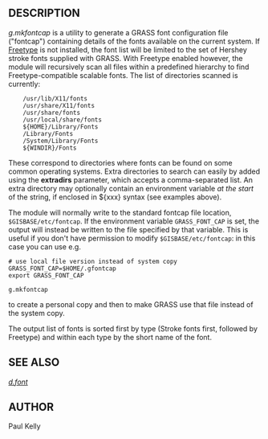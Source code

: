 ## DESCRIPTION

*g.mkfontcap* is a utility to generate a GRASS font configuration file
("fontcap") containing details of the fonts available on the current
system. If [Freetype](https://freetype.org/) is not installed, the font
list will be limited to the set of Hershey stroke fonts supplied with
GRASS. With Freetype enabled however, the module will recursively scan
all files within a predefined hierarchy to find Freetype-compatible
scalable fonts. The list of directories scanned is currently:

```shell
    /usr/lib/X11/fonts
    /usr/share/X11/fonts
    /usr/share/fonts
    /usr/local/share/fonts
    ${HOME}/Library/Fonts
    /Library/Fonts
    /System/Library/Fonts
    ${WINDIR}/Fonts
```

These correspond to directories where fonts can be found on some common
operating systems. Extra directories to search can easily by added using
the **extradirs** parameter, which accepts a comma-separated list. An
extra directory may optionally contain an environment variable *at the
start* of the string, if enclosed in ${xxx} syntax (see examples
above).

The module will normally write to the standard fontcap file location,
`$GISBASE/etc/fontcap`. If the environment variable `GRASS_FONT_CAP` is
set, the output will instead be written to the file specified by that
variable. This is useful if you don't have permission to modify
`$GISBASE/etc/fontcap`: in this case you can use e.g.

```shell
# use local file version instead of system copy
GRASS_FONT_CAP=$HOME/.gfontcap
export GRASS_FONT_CAP

g.mkfontcap
```

to create a personal copy and then to make GRASS use that file instead
of the system copy.

The output list of fonts is sorted first by type (Stroke fonts first,
followed by Freetype) and within each type by the short name of the
font.

## SEE ALSO

*[d.font](d.font.md)*

## AUTHOR

Paul Kelly
